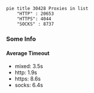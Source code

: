 
```mermaid
pie title 30428 Proxies in list
    "HTTP" : 20653
    "HTTPS": 4044
    "SOCKS" : 8737
```

### Some Info
#### Average Timeout

- mixed: 3.5s
- http: 1.9s
- https: 8.6s
- socks: 6.4s